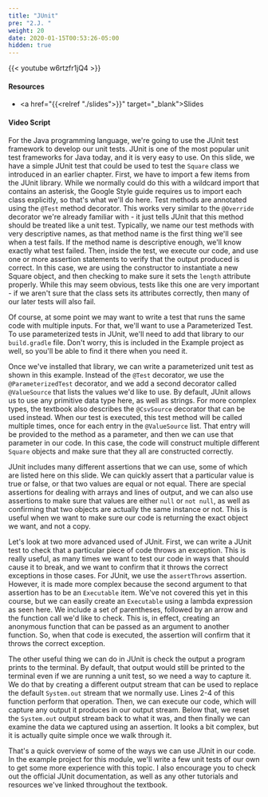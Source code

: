 ```yaml
---
title: "JUnit"
pre: "2.J. "
weight: 20
date: 2020-01-15T00:53:26-05:00
hidden: true
---
```


{{< youtube w6rtzfr1jQ4 >}}

#### Resources

* <a href="{{<relref "./slides">}}" target="_blank">Slides</a>

#### Video Script

For the Java programming language, we're going to use the JUnit test framework to develop our unit tests. JUnit is one of the most popular unit test frameworks for Java today, and it is very easy to use. On this slide, we have a simple JUnit test that could be used to test the `Square` class we introduced in an earlier chapter. First, we have to import a few items from the JUnit library. While we normally could do this with a wildcard import that contains an asterisk, the Google Style guide requires us to import each class explicitly, so that's what we'll do here. Test methods are annotated using the `@Test` method decorator. This works very similar to the `@Override` decorator we're already familiar with - it just tells JUnit that this method should be treated like a unit test. Typically, we name our test methods with very descriptive names, as that method name is the first thing we'll see when a test fails. If the method name is descriptive enough, we'll know exactly what test failed. Then, inside the test, we execute our code, and use one or more assertion statements to verify that the output produced is correct. In this case, we are using the constructor to instantiate a new Square object, and then checking to make sure it sets the `length` attribute properly. While this may seem obvious, tests like this one are very important - if we aren't sure that the class sets its attributes correctly, then many of our later tests will also fail. 

Of course, at some point we may want to write a test that runs the same code with multiple inputs. For that, we'll want to use a Parameterized Test. To use parameterized tests in JUnit, we'll need to add that library to our `build.gradle` file. Don't worry, this is included in the Example project as well, so you'll be able to find it there when you need it.

Once we've installed that library, we can write a parameterized unit test as shown in this example. Instead of the `@Test` decorator, we use the `@ParameterizedTest` decorator, and we add a second decorator called `@ValueSource` that lists the values we'd like to use. By default, JUnit allows us to use any primitive data type here, as well as strings. For more complex types, the textbook also describes the `@CsvSource` decorator that can be used instead. When our test is executed, this test method will be called multiple times, once for each entry in the `@ValueSource` list. That entry will be provided to the method as a parameter, and then we can use that parameter in our code. In this case, the code will construct multiple different `Square` objects and make sure that they all are constructed correctly.

JUnit includes many different assertions that we can use, some of which are listed here on this slide. We can quickly assert that a particular value is true or false, or that two values are equal or not equal. There are special assertions for dealing with arrays and lines of output, and we can also use assertions to make sure that values are either `null` or `not null`, as well as confirming that two objects are actually the same instance or not. This is useful when we want to make sure our code is returning the exact object we want, and not a copy. 

Let's look at two more advanced used of JUnit. First, we can write a JUnit test to check that a particular piece of code throws an exception. This is really useful, as many times we want to test our code in ways that should cause it to break, and we want to confirm that it throws the correct exceptions in those cases. For JUnit, we use the `assertThrows` assertion. However, it is made more complex because the second argument to that assertion has to be an `Executable` item. We've not covered this yet in this course, but we can easily create an `Executable` using a lambda expression as seen here. We include a set of parentheses, followed by an arrow and the function call we'd like to check. This is, in effect, creating an anonymous function that can be passed as an argument to another function. So, when that code is executed, the assertion will confirm that it throws the correct exception.

The other useful thing we can do in JUnit is check the output a program prints to the terminal. By default, that output would still be printed to the terminal even if we are running a unit test, so we need a way to capture it. We do that by creating a different output stream that can be used to replace the default `System.out` stream that we normally use. Lines 2-4 of this function perform that operation. Then, we can execute our code, which will capture any output it produces in our output stream. Below that, we reset the `System.out` output stream back to what it was, and then finally we can examine the data we captured using an assertion. It looks a bit complex, but it is actually quite simple once we walk through it. 

That's a quick overview of some of the ways we can use JUnit in our code. In the example project for this module, we'll write a few unit tests of our own to get some more experience with this topic. I also encourage you to check out the official JUnit documentation, as well as any other tutorials and resources we've linked throughout the textbook. 

